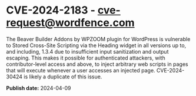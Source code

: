 # CVE-2024-2183 - cve-request@wordfence.com

The Beaver Builder Addons by WPZOOM plugin for WordPress is vulnerable to Stored Cross-Site Scripting via the Heading widget in all versions up to, and including, 1.3.4 due to insufficient input sanitization and output escaping. This makes it possible for authenticated attackers, with contributor-level access and above, to inject arbitrary web scripts in pages that will execute whenever a user accesses an injected page. CVE-2024-30424 is likely a duplicate of this issue.

**Publish date:** 2024-04-09
